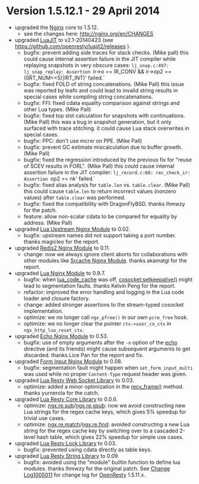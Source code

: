 <!---
    @title         Change Log1005012
    @creator       Yichun Zhang
    @created       2014-04-29 20:37 GMT
    @modifier      YichunZhang
    @modified      2014-06-01 05:53 GMT
    @changes       40
--->


#  Version 1.5.12.1 - 29 April 2014
* upgraded the [Nginx](nginx/) core to 1.5.12.
    * see the changes here: http://nginx.org/en/CHANGES
* upgraded [LuaJIT](luajit/) to v2.1-20140423 (see https://github.com/openresty/luajit2/releases ).
    * bugfix: prevent adding side traces for stack checks. (Mike pall) this could cause internal assertion failure in the JIT compiler while replaying snapshots in very obscure cases: `lj_snap.c:497: lj_snap_replay: Assertion `ir->o == IR_CONV && ir->op2 == ((IRT_NUM<<5)|IRT_INT)' failed.`
    * bugfix: fixed FOLD of string concatenations. (Mike Pall) this issue was reported by leafo and could lead to invalid string results in special cases while compiling string concatenations.
    * bugfix: FFI: fixed cdata equality comparison against strings and other Lua types. (Mike Pall)
    * bugfix: fixed top slot calculation for snapshots with continuations. (Mike Pall) this was a bug in snapshot generation, but it only surfaced with trace stitching. it could cause Lua stack overwrites in special cases.
    * bugfix: PPC: don't use mcrxr on PPE. (Mike Pall)
    * bugfix: prevent GC estimate miscalculation due to buffer growth. (Mike Pall)
    * bugfix: fixed the regression introduced by the previous fix for "reuse of SCEV results in FORL". (Mike Pall) this could cause internal assertion failure in the JIT compiler: `lj_record.c:68: rec_check_ir: Assertion `op2 >= nk' failed.`
    * bugfix: fixed alias analysis for `table.len` vs. `table.clear`. (Mike Pall) this could cause `table.len` to return incorrect values (nonzero values) after `table.clear` was performed.
    * bugfix: fixed the compatibility with DragonFlyBSD. thanks lhmwzy for the patch.
    * feature: allow non-scalar cdata to be compared for equality by address. (Mike Pall)
* upgraded [Lua Upstream Nginx Module](lua-upstream-nginx-module/) to 0.02.
    * bugfix: upstream names did not support taking a port number. thanks magicleo for the report.
* upgraded [Redis2 Nginx Module](redis-2-nginx-module/) to 0.11.
    * change: now we always ignore client aborts for collaborations with other modules like [Srcache Nginx Module](srcache-nginx-module/). thanks akamatgi for the report.
* upgraded [Lua Nginx Module](lua-nginx-module/) to 0.9.7.
    *  bugfix: when [lua_code_cache](https://github.com/openresty/lua-nginx-module#lua_code_cache) was off, [cosocket:setkeepalive()](https://github.com/openresty/lua-nginx-module#tcpsocksetkeepalive) might lead to segmentation faults. thanks Kelvin Peng for the report.
    * refactor: improved the error handling and logging in the Lua code loader and closure factory.
    * change: added stronger assertions to the stream-typed cosocket implementation.
    * optimize: we no longer call `ngx_pfree()` in our own `pcre_free` hook.
    * optimize: we no longer clear the pointer `ctx->user_co_ctx` in `ngx_http_lua_reset_ctx`.
* upgraded [Echo Nginx Module](echo-nginx-module/) to 0.53.
    * bugfix: use of empty arguments after the `-n` option of the [echo](https://github.com/openresty/echo-nginx-module#echo) directive (and its friends) might cause subsequent arguments to get discarded. thanks Lice Pan for the report and fix.
* upgraded [Form Input Nginx Module](form-input-nginx-module/) to 0.08.
    * bugfix: segmentation fault might happen when `set_form_input_multi` was used while no proper `Content-Type` request header was given.
* upgraded [Lua Resty Web Socket Library](lua-resty-web-socket-library/) to 0.03.
    * optimize: added a minor optimization in the [recv_frame()](https://github.com/openresty/lua-resty-websocket#recv_frame) method. thanks yurnerola for the catch.
* upgraded [Lua Resty Core Library](lua-resty-core-library/) to 0.0.6.
    * optimize: [ngx.re.sub](https://github.com/openresty/lua-nginx-module#ngxresub)/[ngx.re.gsub](https://github.com/openresty/lua-nginx-module#ngxregsub): now we avoid constructing new Lua strings for the regex cache keys, which gives 5% speedup for trivial use cases.
    * optimize: [ngx.re.match](https://github.com/openresty/lua-nginx-module#ngxrematch)/[ngx.re.find](https://github.com/openresty/lua-nginx-module#ngxrefind): avoided constructing a new Lua string for the regex cache key by switching over to a cascaded 2-level hash table, which gives 22% speedup for simple use cases.
* upgraded [Lua Resty Lock Library](lua-resty-lock-library/) to 0.03.
    * bugfix: prevented using cdata directly as table keys.
* upgraded [Lua Resty String Library](lua-resty-string-library/) to 0.09.
    * bugfix: avoided using the "module" builtin function to define lua modules. thanks lhmwzy for the original patch.
See [Change Log1005011](change-log-1005011/) for change log for [OpenResty](openresty/) 1.5.11.x.

